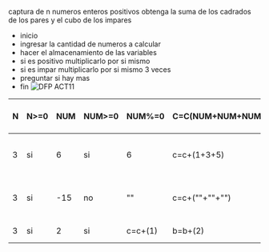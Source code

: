 captura de n numeros enteros positivos obtenga la suma de los cadrados de los pares y el cubo de los impares  
* inicio
* ingresar la cantidad de numeros a calcular
* hacer el almacenamiento de las variables
* si es positivo multiplicarlo por si mismo
* si es impar multiplicarlo por si mismo 3 veces
* preguntar si hay mas
* fin
![DFP ACT11](https://github.com/Alexcairo23/Diagramas-ICI/assets/144750904/d80e46e7-34ed-45c0-a45a-7aff0b3d895e)

<table>
<thead>
	<tr>
		<th>N</th>
		<th>N>=0</th>
		<th>NUM</th>
		<th>NUM>=0</th>
		<th>NUM%=0</th>
		<th>C=C(NUM+NUM+NUM)</th>
		<th>B=B(NUM+NUM+NUM)</th>
		<th>"suma de pares" "impares"</th>
	</tr>
</thead>
<tbody>
	<tr>
		<td>3</td>
		<td>si</td>
		<td>6</td>
		<td>si</td>
		<td>6</td>
		<td>c=c+(1+3+5)</td>
		<td>b=b+(2+4+6)</td>
		<td>"suma de pares" 24 "impares" 729</td>
	</tr>
		<td>3</td>
		<td>si</td>
		<td>-15</td>
		<td>no</td>
		<td>""</td>
		<td>c=c+(""+""+"")</td>
		<td>b=b+(""+""+"")</td>
		<td>"suma de pares" "" "impares" ""</td>
	</tr>
	    <td>3</td>
		<td>si</td>
		<td>2</td>
		<td>si</td>
		<td>c=c+(1)</td>
		<td>b=b+(2)</td>
		<td>"suma de pares" 4 "impares" 1</td>
	</tr>
</tbody>
</table>

